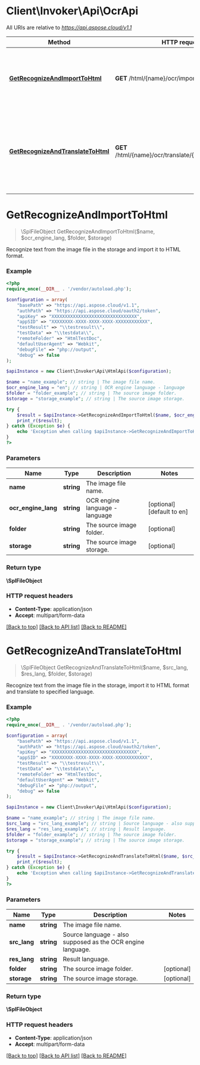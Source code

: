 # Client\Invoker\Api\OcrApi

All URIs are relative to *https://api.aspose.cloud/v1.1*

Method | HTTP request | Description
------------- | ------------- | -------------
[**GetRecognizeAndImportToHtml**](OcrApi.md#GetRecognizeAndImportToHtml) | **GET** /html/{name}/ocr/import | Recognize text from the image file in the storage and import it to HTML format.
[**GetRecognizeAndTranslateToHtml**](OcrApi.md#GetRecognizeAndTranslateToHtml) | **GET** /html/{name}/ocr/translate/{srcLang}/{resLang} | Recognize text from the image file in the storage, import it to HTML format and translate to specified language.


# **GetRecognizeAndImportToHtml**
> \SplFileObject GetRecognizeAndImportToHtml($name, $ocr_engine_lang, $folder, $storage)

Recognize text from the image file in the storage and import it to HTML format.

### Example
```php
<?php
require_once(__DIR__ . '/vendor/autoload.php');

$configuration = array(
    "basePath" => "https://api.aspose.cloud/v1.1",
    "authPath" => "https://api.aspose.cloud/oauth2/token",
    "apiKey" => "XXXXXXXXXXXXXXXXXXXXXXXXXXXXXXXX",
    "appSID" => "XXXXXXXX-XXXX-XXXX-XXXX-XXXXXXXXXXXX",
    "testResult" => "\\testresult\\",
    "testData" => "\\testdata\\",
    "remoteFolder" => "HtmlTestDoc",
    "defaultUserAgent" => "Webkit",
    "debugFile" => "php://output",
    "debug" => false
);

$apiInstance = new Client\Invoker\Api\HtmlApi($configuration);

$name = "name_example"; // string | The image file name.
$ocr_engine_lang = "en"; // string | OCR engine language - language
$folder = "folder_example"; // string | The source image folder.
$storage = "storage_example"; // string | The source image storage.

try {
    $result = $apiInstance->GetRecognizeAndImportToHtml($name, $ocr_engine_lang, $folder, $storage);
    print_r($result);
} catch (Exception $e) {
    echo 'Exception when calling $apiInstance->GetRecognizeAndImportToHtml: ', $e->getMessage(), PHP_EOL;
}
?>
```

### Parameters

Name | Type | Description  | Notes
------------- | ------------- | ------------- | -------------
 **name** | **string**| The image file name. |
 **ocr_engine_lang** | **string**| OCR engine language - language | [optional] [default to en]
 **folder** | **string**| The source image folder. | [optional]
 **storage** | **string**| The source image storage. | [optional]

### Return type

**\SplFileObject**

### HTTP request headers

 - **Content-Type**: application/json
 - **Accept**: multipart/form-data

[[Back to top]](#) [[Back to API list]](../../README.md#documentation-for-api-endpoints) [[Back to README]](../../README.md)

# **GetRecognizeAndTranslateToHtml**
> \SplFileObject GetRecognizeAndTranslateToHtml($name, $src_lang, $res_lang, $folder, $storage)

Recognize text from the image file in the storage, import it to HTML format and translate to specified language.

### Example
```php
<?php
require_once(__DIR__ . '/vendor/autoload.php');

$configuration = array(
    "basePath" => "https://api.aspose.cloud/v1.1",
    "authPath" => "https://api.aspose.cloud/oauth2/token",
    "apiKey" => "XXXXXXXXXXXXXXXXXXXXXXXXXXXXXXXX",
    "appSID" => "XXXXXXXX-XXXX-XXXX-XXXX-XXXXXXXXXXXX",
    "testResult" => "\\testresult\\",
    "testData" => "\\testdata\\",
    "remoteFolder" => "HtmlTestDoc",
    "defaultUserAgent" => "Webkit",
    "debugFile" => "php://output",
    "debug" => false
);

$apiInstance = new Client\Invoker\Api\HtmlApi($configuration);

$name = "name_example"; // string | The image file name.
$src_lang = "src_lang_example"; // string | Source language - also supposed as the OCR engine language.
$res_lang = "res_lang_example"; // string | Result language.
$folder = "folder_example"; // string | The source image folder.
$storage = "storage_example"; // string | The source image storage.

try {
    $result = $apiInstance->GetRecognizeAndTranslateToHtml($name, $src_lang, $res_lang, $folder, $storage);
    print_r($result);
} catch (Exception $e) {
    echo 'Exception when calling $apiInstance->GetRecognizeAndTranslateToHtml: ', $e->getMessage(), PHP_EOL;
}
?>
```

### Parameters

Name | Type | Description  | Notes
------------- | ------------- | ------------- | -------------
 **name** | **string**| The image file name. |
 **src_lang** | **string**| Source language - also supposed as the OCR engine language. |
 **res_lang** | **string**| Result language. |
 **folder** | **string**| The source image folder. | [optional]
 **storage** | **string**| The source image storage. | [optional]

### Return type

**\SplFileObject**

### HTTP request headers

 - **Content-Type**: application/json
 - **Accept**: multipart/form-data

[[Back to top]](#) [[Back to API list]](../../README.md#documentation-for-api-endpoints) [[Back to README]](../../README.md)

